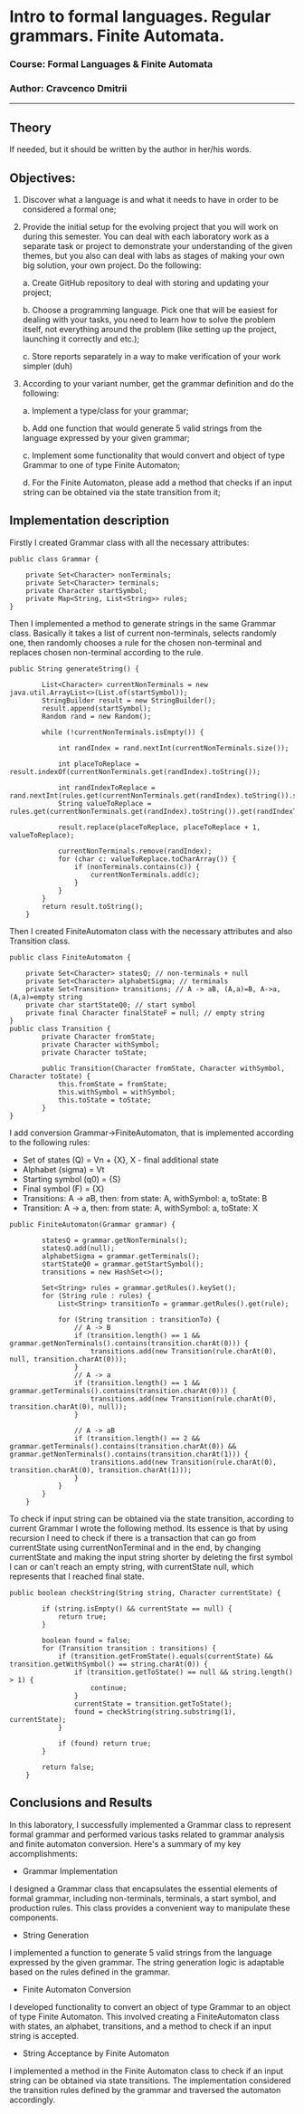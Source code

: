 # Intro to formal languages. Regular grammars. Finite Automata.

### Course: Formal Languages & Finite Automata
### Author: Cravcenco Dmitrii

----

## Theory
If needed, but it should be written by the author in her/his words.


## Objectives:


1. Discover what a language is and what it needs to have in order to be considered a formal one;

2. Provide the initial setup for the evolving project that you will work on during this semester. You can deal with each laboratory work as a separate task or project to demonstrate your understanding of the given themes, but you also can deal with labs as stages of making your own big solution, your own project. Do the following:

    a. Create GitHub repository to deal with storing and updating your project;

    b. Choose a programming language. Pick one that will be easiest for dealing with your tasks, you need to learn how to solve the problem itself, not everything around the problem (like setting up the project, launching it correctly and etc.);

    c. Store reports separately in a way to make verification of your work simpler (duh)

3. According to your variant number, get the grammar definition and do the following:

    a. Implement a type/class for your grammar;

    b. Add one function that would generate 5 valid strings from the language expressed by your given grammar;

    c. Implement some functionality that would convert and object of type Grammar to one of type Finite Automaton;

    d. For the Finite Automaton, please add a method that checks if an input string can be obtained via the state transition from it;
   


## Implementation description

Firstly I created Grammar class with all the necessary attributes:
```
public class Grammar {

    private Set<Character> nonTerminals;
    private Set<Character> terminals;
    private Character startSymbol;
    private Map<String, List<String>> rules;
}
```

Then I implemented a method to generate strings in the same Grammar class. Basically it takes a list of
current non-terminals, selects randomly one, then randomly chooses a rule for the chosen non-terminal and 
replaces chosen non-terminal according to the rule.

```
public String generateString() {

        List<Character> currentNonTerminals = new java.util.ArrayList<>(List.of(startSymbol));
        StringBuilder result = new StringBuilder();
        result.append(startSymbol);
        Random rand = new Random();

        while (!currentNonTerminals.isEmpty()) {

            int randIndex = rand.nextInt(currentNonTerminals.size());

            int placeToReplace = result.indexOf(currentNonTerminals.get(randIndex).toString());

            int randIndexToReplace = rand.nextInt(rules.get(currentNonTerminals.get(randIndex).toString()).size());
            String valueToReplace = rules.get(currentNonTerminals.get(randIndex).toString()).get(randIndexToReplace);

            result.replace(placeToReplace, placeToReplace + 1, valueToReplace);

            currentNonTerminals.remove(randIndex);
            for (char c: valueToReplace.toCharArray()) {
                if (nonTerminals.contains(c)) {
                    currentNonTerminals.add(c);
                }
            }
        }
        return result.toString();
    }
```
Then I created FiniteAutomaton class with the necessary attributes and also Transition class.
```
public class FiniteAutomaton {

    private Set<Character> statesQ; // non-terminals + null
    private Set<Character> alphabetSigma; // terminals
    private Set<Transition> transitions; // A -> aB, (A,a)=B, A->a, (A,a)=empty string
    private char startStateQ0; // start symbol
    private final Character finalStateF = null; // empty string
}
public class Transition {
        private Character fromState;
        private Character withSymbol;
        private Character toState;

        public Transition(Character fromState, Character withSymbol, Character toState) {
            this.fromState = fromState;
            this.withSymbol = withSymbol;
            this.toState = toState;
        }
}
```

I add conversion Grammar->FiniteAutomaton, that is implemented according to the following rules:
- Set of states (Q) = Vn + {X}, X - final additional state
- Alphabet (sigma) = Vt
- Starting symbol (q0) = {S}
- Final symbol (F) = {X}
- Transitions: A -> aB, then: from state: A, withSymbol: a, toState: B
- Transition: A -> a, then: from state: A, withSymbol: a, toState: X
```
public FiniteAutomaton(Grammar grammar) {

        statesQ = grammar.getNonTerminals();
        statesQ.add(null);
        alphabetSigma = grammar.getTerminals();
        startStateQ0 = grammar.getStartSymbol();
        transitions = new HashSet<>();

        Set<String> rules = grammar.getRules().keySet();
        for (String rule : rules) {
            List<String> transitionTo = grammar.getRules().get(rule);

            for (String transition : transitionTo) {
                // A -> B
                if (transition.length() == 1 && grammar.getNonTerminals().contains(transition.charAt(0))) {
                    transitions.add(new Transition(rule.charAt(0), null, transition.charAt(0)));
                }
                // A -> a
                if (transition.length() == 1 && grammar.getTerminals().contains(transition.charAt(0))) {
                    transitions.add(new Transition(rule.charAt(0), transition.charAt(0), null));
                }

                // A -> aB
                if (transition.length() == 2 && grammar.getTerminals().contains(transition.charAt(0)) && grammar.getNonTerminals().contains(transition.charAt(1))) {
                    transitions.add(new Transition(rule.charAt(0), transition.charAt(0), transition.charAt(1)));
                }
            }
        }
    }
```
To check if input string can be obtained via the state transition, according to current Grammar
I wrote the following method. Its essence is that by using recursion I need 
to check if there is a transaction that can go from currentState using currentNonTerminal
and in the end, by changing currentState and making the input string shorter by deleting the first symbol
I can or can't reach an empty string, with currentState null, which represents that I reached 
final state.
```
public boolean checkString(String string, Character currentState) {

        if (string.isEmpty() && currentState == null) {
            return true;
        }

        boolean found = false;
        for (Transition transition : transitions) {
            if (transition.getFromState().equals(currentState) && transition.getWithSymbol() == string.charAt(0)) {
                if (transition.getToState() == null && string.length() > 1) {
                    continue;
                }
                currentState = transition.getToState();
                found = checkString(string.substring(1), currentState);
            }

            if (found) return true;
        }

        return false;
    }
```


## Conclusions and Results
In this laboratory, I successfully implemented a Grammar class to represent formal grammar and performed various tasks 
related to grammar analysis and finite automaton conversion. Here's a summary of my key accomplishments:

- Grammar Implementation
  
I designed a Grammar class that encapsulates the essential elements of formal grammar, including non-terminals, terminals, 
a start symbol, and production rules. This class provides a convenient way to manipulate these components.

- String Generation
  
I implemented a function to generate 5 valid strings from the language expressed by the given grammar. The string generation logic is adaptable based on the rules defined in the grammar.

- Finite Automaton Conversion

I developed functionality to convert an object of type Grammar to an object of type Finite Automaton. This involved creating a FiniteAutomaton class with states, an alphabet, transitions, and a method to check if an input string is accepted.

- String Acceptance by Finite Automaton
  
I implemented a method in the Finite Automaton class to check if an input string can be obtained via state transitions. The implementation considered the transition rules defined by the grammar and traversed the automaton accordingly.
